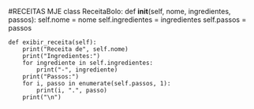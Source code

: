 #RECEITAS MJE
class ReceitaBolo:
    def __init__(self, nome, ingredientes, passos):
        self.nome = nome
        self.ingredientes = ingredientes
        self.passos = passos
    
    def exibir_receita(self):
        print("Receita de", self.nome)
        print("Ingredientes:")
        for ingrediente in self.ingredientes:
            print("-", ingrediente)
        print("Passos:")
        for i, passo in enumerate(self.passos, 1):
            print(i, ".", passo)
        print("\n")
